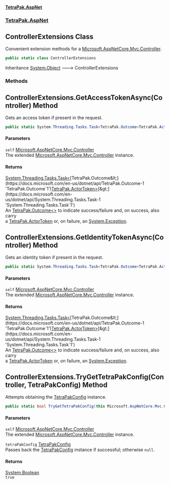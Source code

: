 #### [TetraPak.AspNet](index.md 'index')
### [TetraPak.AspNet](TetraPak_AspNet.md 'TetraPak.AspNet')
## ControllerExtensions Class
Convenient extension methods for a [Microsoft.AspNetCore.Mvc.Controller](https://docs.microsoft.com/en-us/dotnet/api/Microsoft.AspNetCore.Mvc.Controller 'Microsoft.AspNetCore.Mvc.Controller').  
```csharp
public static class ControllerExtensions
```

Inheritance [System.Object](https://docs.microsoft.com/en-us/dotnet/api/System.Object 'System.Object') &#129106; ControllerExtensions  
### Methods
<a name='TetraPak_AspNet_ControllerExtensions_GetAccessTokenAsync(Microsoft_AspNetCore_Mvc_Controller)'></a>
## ControllerExtensions.GetAccessTokenAsync(Controller) Method
Gets an access token if present in the request.  
```csharp
public static System.Threading.Tasks.Task<TetraPak.Outcome<TetraPak.ActorToken>> GetAccessTokenAsync(this Microsoft.AspNetCore.Mvc.Controller self);
```
#### Parameters
<a name='TetraPak_AspNet_ControllerExtensions_GetAccessTokenAsync(Microsoft_AspNetCore_Mvc_Controller)_self'></a>
`self` [Microsoft.AspNetCore.Mvc.Controller](https://docs.microsoft.com/en-us/dotnet/api/Microsoft.AspNetCore.Mvc.Controller 'Microsoft.AspNetCore.Mvc.Controller')  
The extended [Microsoft.AspNetCore.Mvc.Controller](https://docs.microsoft.com/en-us/dotnet/api/Microsoft.AspNetCore.Mvc.Controller 'Microsoft.AspNetCore.Mvc.Controller') instance.  
  
#### Returns
[System.Threading.Tasks.Task&lt;](https://docs.microsoft.com/en-us/dotnet/api/System.Threading.Tasks.Task-1 'System.Threading.Tasks.Task`1')[TetraPak.Outcome&lt;](https://docs.microsoft.com/en-us/dotnet/api/TetraPak.Outcome-1 'TetraPak.Outcome`1')[TetraPak.ActorToken](https://docs.microsoft.com/en-us/dotnet/api/TetraPak.ActorToken 'TetraPak.ActorToken')[&gt;](https://docs.microsoft.com/en-us/dotnet/api/TetraPak.Outcome-1 'TetraPak.Outcome`1')[&gt;](https://docs.microsoft.com/en-us/dotnet/api/System.Threading.Tasks.Task-1 'System.Threading.Tasks.Task`1')  
An [TetraPak.Outcome&lt;&gt;](https://docs.microsoft.com/en-us/dotnet/api/TetraPak.Outcome-1 'TetraPak.Outcome`1') to indicate success/failure and, on success, also carry  
a [TetraPak.ActorToken](https://docs.microsoft.com/en-us/dotnet/api/TetraPak.ActorToken 'TetraPak.ActorToken') or, on failure, an [System.Exception](https://docs.microsoft.com/en-us/dotnet/api/System.Exception 'System.Exception').  
  
<a name='TetraPak_AspNet_ControllerExtensions_GetIdentityTokenAsync(Microsoft_AspNetCore_Mvc_Controller)'></a>
## ControllerExtensions.GetIdentityTokenAsync(Controller) Method
Gets an identity token if present in the request.  
```csharp
public static System.Threading.Tasks.Task<TetraPak.Outcome<TetraPak.ActorToken>> GetIdentityTokenAsync(this Microsoft.AspNetCore.Mvc.Controller self);
```
#### Parameters
<a name='TetraPak_AspNet_ControllerExtensions_GetIdentityTokenAsync(Microsoft_AspNetCore_Mvc_Controller)_self'></a>
`self` [Microsoft.AspNetCore.Mvc.Controller](https://docs.microsoft.com/en-us/dotnet/api/Microsoft.AspNetCore.Mvc.Controller 'Microsoft.AspNetCore.Mvc.Controller')  
The extended [Microsoft.AspNetCore.Mvc.Controller](https://docs.microsoft.com/en-us/dotnet/api/Microsoft.AspNetCore.Mvc.Controller 'Microsoft.AspNetCore.Mvc.Controller') instance.  
  
#### Returns
[System.Threading.Tasks.Task&lt;](https://docs.microsoft.com/en-us/dotnet/api/System.Threading.Tasks.Task-1 'System.Threading.Tasks.Task`1')[TetraPak.Outcome&lt;](https://docs.microsoft.com/en-us/dotnet/api/TetraPak.Outcome-1 'TetraPak.Outcome`1')[TetraPak.ActorToken](https://docs.microsoft.com/en-us/dotnet/api/TetraPak.ActorToken 'TetraPak.ActorToken')[&gt;](https://docs.microsoft.com/en-us/dotnet/api/TetraPak.Outcome-1 'TetraPak.Outcome`1')[&gt;](https://docs.microsoft.com/en-us/dotnet/api/System.Threading.Tasks.Task-1 'System.Threading.Tasks.Task`1')  
An [TetraPak.Outcome&lt;&gt;](https://docs.microsoft.com/en-us/dotnet/api/TetraPak.Outcome-1 'TetraPak.Outcome`1') to indicate success/failure and, on success, also carry  
a [TetraPak.ActorToken](https://docs.microsoft.com/en-us/dotnet/api/TetraPak.ActorToken 'TetraPak.ActorToken') or, on failure, an [System.Exception](https://docs.microsoft.com/en-us/dotnet/api/System.Exception 'System.Exception').  
  
<a name='TetraPak_AspNet_ControllerExtensions_TryGetTetraPakConfig(Microsoft_AspNetCore_Mvc_Controller_TetraPak_AspNet_TetraPakConfig)'></a>
## ControllerExtensions.TryGetTetraPakConfig(Controller, TetraPakConfig) Method
Attempts obtaining the [TetraPakConfig](TetraPak_AspNet_TetraPakConfig.md 'TetraPak.AspNet.TetraPakConfig') instance.  
```csharp
public static bool TryGetTetraPakConfig(this Microsoft.AspNetCore.Mvc.Controller self, out TetraPak.AspNet.TetraPakConfig tetraPakConfig);
```
#### Parameters
<a name='TetraPak_AspNet_ControllerExtensions_TryGetTetraPakConfig(Microsoft_AspNetCore_Mvc_Controller_TetraPak_AspNet_TetraPakConfig)_self'></a>
`self` [Microsoft.AspNetCore.Mvc.Controller](https://docs.microsoft.com/en-us/dotnet/api/Microsoft.AspNetCore.Mvc.Controller 'Microsoft.AspNetCore.Mvc.Controller')  
The extended [Microsoft.AspNetCore.Mvc.Controller](https://docs.microsoft.com/en-us/dotnet/api/Microsoft.AspNetCore.Mvc.Controller 'Microsoft.AspNetCore.Mvc.Controller') instance.  
  
<a name='TetraPak_AspNet_ControllerExtensions_TryGetTetraPakConfig(Microsoft_AspNetCore_Mvc_Controller_TetraPak_AspNet_TetraPakConfig)_tetraPakConfig'></a>
`tetraPakConfig` [TetraPakConfig](TetraPak_AspNet_TetraPakConfig.md 'TetraPak.AspNet.TetraPakConfig')  
Passes back the [TetraPakConfig](TetraPak_AspNet_TetraPakConfig.md 'TetraPak.AspNet.TetraPakConfig') instance if successful; otherwise `null`.   
  
#### Returns
[System.Boolean](https://docs.microsoft.com/en-us/dotnet/api/System.Boolean 'System.Boolean')  
`true`
  
